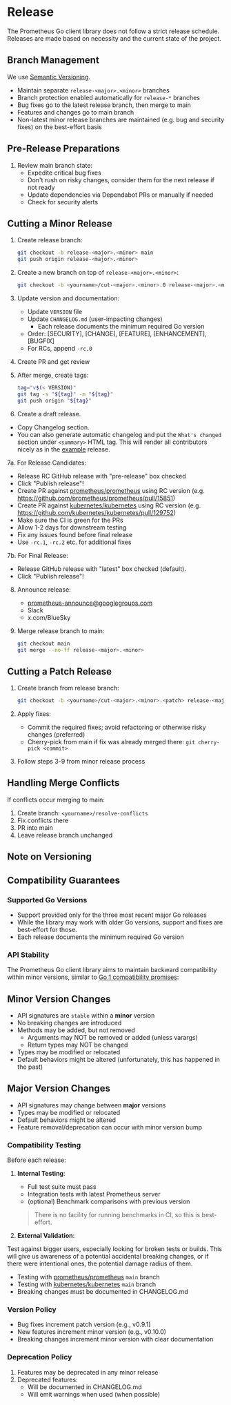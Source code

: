 # Release

The Prometheus Go client library does not follow a strict release schedule. Releases are made based on necessity and the current state of the project.

## Branch Management

We use [Semantic Versioning](https://semver.org/).

- Maintain separate `release-<major>.<minor>` branches
- Branch protection enabled automatically for `release-*` branches
- Bug fixes go to the latest release branch, then merge to main
- Features and changes go to main branch
- Non-latest minor release branches are maintained (e.g. bug and security fixes) on the best-effort basis

## Pre-Release Preparations

1. Review main branch state:
   - Expedite critical bug fixes
   - Don't rush on risky changes, consider them for the next release if not ready
   - Update dependencies via Dependabot PRs or manually if needed
   - Check for security alerts

## Cutting a Minor Release

1. Create release branch:

   ```bash
   git checkout -b release-<major>.<minor> main
   git push origin release-<major>.<minor>
   ```

2. Create a new branch on top of `release-<major>.<minor>`:

   ```bash
   git checkout -b <yourname>/cut-<major>.<minor>.0 release-<major>.<minor>
   ```

3. Update version and documentation:
   - Update `VERSION` file
   - Update `CHANGELOG.md` (user-impacting changes)
      - Each release documents the minimum required Go version
   - Order: [SECURITY], [CHANGE], [FEATURE], [ENHANCEMENT], [BUGFIX]
   - For RCs, append `-rc.0`

4. Create PR and get review

5. After merge, create tags:

   ```bash
   tag="v$(< VERSION)"
   git tag -s "${tag}" -m "${tag}"
   git push origin "${tag}"
   ```

6. Create a draft release.
  - Copy Changelog section.
  - You can also generate automatic changelog and put the `What's changed` section under `<summary>` HTML tag. This will render all contributors nicely as in the [example](https://github.com/prometheus/client_golang/releases/tag/v1.21.0-rc.0) release.

7a. For Release Candidates:
   - Release RC GitHub release with "pre-release" box checked
   - Click "Publish release"!
   - Create PR against [prometheus/prometheus](https://github.com/prometheus/prometheus) using RC version (e.g. https://github.com/prometheus/prometheus/pull/15851)
   - Create PR against [kubernetes/kubernetes](https://github.com/kubernetes/kubernetes) using RC version (e.g. https://github.com/kubernetes/kubernetes/pull/129752)
   - Make sure the CI is green for the PRs
   - Allow 1-2 days for downstream testing
   - Fix any issues found before final release
   - Use `-rc.1`, `-rc.2` etc. for additional fixes
  
7b. For Final Release:
   - Release GitHub release with "latest" box checked (default).
   - Click "Publish release"!

8. Announce release:
   - <prometheus-announce@googlegroups.com>
   - Slack
   - x.com/BlueSky

9. Merge release branch to main:

   ```bash
   git checkout main
   git merge --no-ff release-<major>.<minor>
   ```

## Cutting a Patch Release

1. Create branch from release branch:

   ```bash
   git checkout -b <yourname>/cut-<major>.<minor>.<patch> release-<major>.<minor>
   ```

2. Apply fixes:
   - Commit the required fixes; avoid refactoring or otherwise risky changes (preferred)
   - Cherry-pick from main if fix was already merged there: `git cherry-pick <commit>`

3. Follow steps 3-9 from minor release process

## Handling Merge Conflicts

If conflicts occur merging to main:

1. Create branch: `<yourname>/resolve-conflicts`
2. Fix conflicts there
3. PR into main
4. Leave release branch unchanged

## Note on Versioning

## Compatibility Guarantees

### Supported Go Versions

- Support provided only for the three most recent major Go releases
- While the library may work with older Go versions, support and fixes are best-effort for those.
- Each release documents the minimum required Go version

### API Stability

The Prometheus Go client library aims to maintain backward compatibility within minor versions, similar to [Go 1 compatibility promises](https://golang.org/doc/go1compat):


## Minor Version Changes
- API signatures are `stable` within a **minor** version
- No breaking changes are introduced
- Methods may be added, but not removed
   - Arguments may NOT be removed or added (unless varargs)
   - Return types may NOT be changed
- Types may be modified or relocated
- Default behaviors might be altered (unfortunately, this has happened in the past)

## Major Version Changes
- API signatures may change between **major** versions
- Types may be modified or relocated
- Default behaviors might be altered
- Feature removal/deprecation can occur with minor version bump

### Compatibility Testing

Before each release:

1. **Internal Testing**:
   - Full test suite must pass
   - Integration tests with latest Prometheus server
   - (optional) Benchmark comparisons with previous version
   > There is no facility for running benchmarks in CI, so this is best-effort.

2. **External Validation**:

Test against bigger users, especially looking for broken tests or builds. This will give us awareness of a potential accidental breaking changes, or if there were intentional ones, the potential damage radius of them.

   - Testing with [prometheus/prometheus](https://github.com/prometheus/prometheus) `main` branch
   - Testing with [kubernetes/kubernetes](https://github.com/kubernetes/kubernetes) `main` branch
   - Breaking changes must be documented in CHANGELOG.md

### Version Policy

- Bug fixes increment patch version (e.g., v0.9.1)
- New features increment minor version (e.g., v0.10.0)
- Breaking changes increment minor version with clear documentation

### Deprecation Policy

1. Features may be deprecated in any minor release
2. Deprecated features:
   - Will be documented in CHANGELOG.md
   - Will emit warnings when used (when possible)


